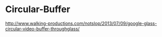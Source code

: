 Circular-Buffer
===============

http://www.walking-productions.com/notslop/2013/07/09/google-glass-circular-video-buffer-throughglass/
